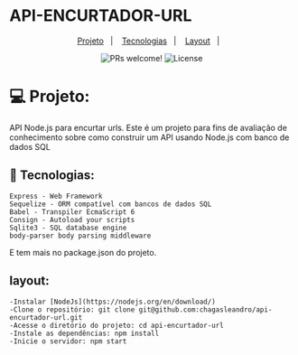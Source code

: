 # API-ENCURTADOR-URL
<p align="center">
  <a href="#-projeto">Projeto</a>&nbsp;&nbsp;&nbsp;|&nbsp;&nbsp;&nbsp;
  <a href="#-tecnologias">Tecnologias</a>&nbsp;&nbsp;&nbsp;|&nbsp;&nbsp;&nbsp;
  <a href="#-layout">Layout</a>&nbsp;&nbsp;&nbsp;|&nbsp;&nbsp;&nbsp;
</p>

<p align="center">
 <img src="https://img.shields.io/static/v1?label=PRs&message=welcome&color=49AA26&labelColor=000000" alt="PRs welcome!" />

  <img alt="License" src="https://img.shields.io/static/v1?label=license&message=MIT&color=49AA26&labelColor=000000">
</p>

# 💻 Projeto:
API Node.js para encurtar urls.
Este é um projeto para fins de avaliação de conhecimento sobre como construir um API usando Node.js com banco de dados SQL

 ## 🚀 Tecnologias:

    Express - Web Framework
    Sequelize - ORM compatível com bancos de dados SQL
    Babel - Transpiler EcmaScript 6
    Consign - Autoload your scripts
    Sqlite3 - SQL database engine
    body-parser body parsing middleware
E tem mais no package.json do projeto.

  ## layout:
    -Instalar [NodeJs](https://nodejs.org/en/download/)
    -Clone o repositório: git clone git@github.com:chagasleandro/api-encurtador-url.git
    -Acesse o diretório do projeto: cd api-encurtador-url
    -Instale as dependências: npm install
    -Inicie o servidor: npm start
